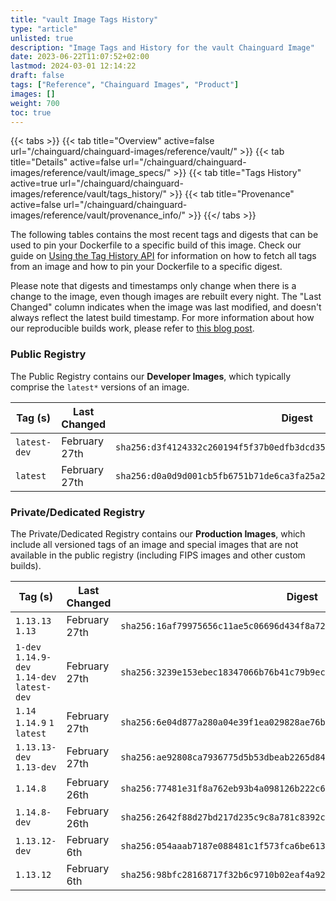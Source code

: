 ```yaml
---
title: "vault Image Tags History"
type: "article"
unlisted: true
description: "Image Tags and History for the vault Chainguard Image"
date: 2023-06-22T11:07:52+02:00
lastmod: 2024-03-01 12:14:22
draft: false
tags: ["Reference", "Chainguard Images", "Product"]
images: []
weight: 700
toc: true
---
```


{{< tabs >}}
{{< tab title="Overview" active=false url="/chainguard/chainguard-images/reference/vault/" >}}
{{< tab title="Details" active=false url="/chainguard/chainguard-images/reference/vault/image_specs/" >}}
{{< tab title="Tags History" active=true url="/chainguard/chainguard-images/reference/vault/tags_history/" >}}
{{< tab title="Provenance" active=false url="/chainguard/chainguard-images/reference/vault/provenance_info/" >}}
{{</ tabs >}}

The following tables contains the most recent tags and digests that can be used to pin your Dockerfile to a specific build of this image. Check our guide on [Using the Tag History API](/chainguard/chainguard-images/using-the-tag-history-api/) for information on how to fetch all tags from an image and how to pin your Dockerfile to a specific digest.

Please note that digests and timestamps only change when there is a change to the image, even though images are rebuilt every night. The "Last Changed" column indicates when the image was last modified, and doesn't always reflect the latest build timestamp. For more information about how our reproducible builds work, please refer to [this blog post](https://www.chainguard.dev/unchained/reproducing-chainguards-reproducible-image-builds).

### Public Registry
The Public Registry contains our **Developer Images**, which typically comprise the `latest*` versions of an image.

| Tag (s)       | Last Changed  | Digest                                                                    |
|---------------|---------------|---------------------------------------------------------------------------|
|  `latest-dev` | February 27th | `sha256:d3f4124332c260194f5f37b0edfb3dcd3592d82fe63a1b0d171c24f94324bf22` |
|  `latest`     | February 27th | `sha256:d0a0d9d001cb5fb6751b71de6ca3fa25a208e1507df1094fac07203da4789081` |


### Private/Dedicated Registry
The Private/Dedicated Registry contains our **Production Images**, which include all versioned tags of an image and special images that are not available in the public registry (including FIPS images and other custom builds).

| Tag (s)                                       | Last Changed  | Digest                                                                    |
|-----------------------------------------------|---------------|---------------------------------------------------------------------------|
|  `1.13.13` `1.13`                             | February 27th | `sha256:16af79975656c11ae5c06696d434f8a72c7057815867a8033eae16e73826b453` |
|  `1-dev` `1.14.9-dev` `1.14-dev` `latest-dev` | February 27th | `sha256:3239e153ebec18347066b76b41c79b9ecf441c0ee825f74807324da2f1b414f4` |
|  `1.14` `1.14.9` `1` `latest`                 | February 27th | `sha256:6e04d877a280a04e39f1ea029828ae76b2a300a6324e74c6d7c0338ee26cbd45` |
|  `1.13.13-dev` `1.13-dev`                     | February 27th | `sha256:ae92808ca7936775d5b53dbeab2265d84b5065b9dc56bd9d10e13a0e9e1f9f0e` |
|  `1.14.8`                                     | February 26th | `sha256:77481e31f8a762eb93b4a098126b222c69bea62e9db1548e66d8c88459053d30` |
|  `1.14.8-dev`                                 | February 26th | `sha256:2642f88d27bd217d235c9c8a781c8392cf94ff0e1a5d1c6c61ec6ee6ae9d9e7f` |
|  `1.13.12-dev`                                | February 6th  | `sha256:054aaab7187e088481c1f573fca6be6137f0fd162f21636da3640b95efdbe50f` |
|  `1.13.12`                                    | February 6th  | `sha256:98bfc28168717f32b6c9710b02eaf4a92b37798b54d5b98e8bfb5101d0583bb7` |

